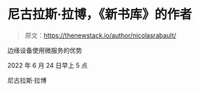 # 尼古拉斯·拉博，《新书库》的作者

> 原文：<https://thenewstack.io/author/nicolasrabault/>

边缘设备使用微服务的优势

2022 年 6 月 24 日早上 5 点

尼古拉斯·拉博